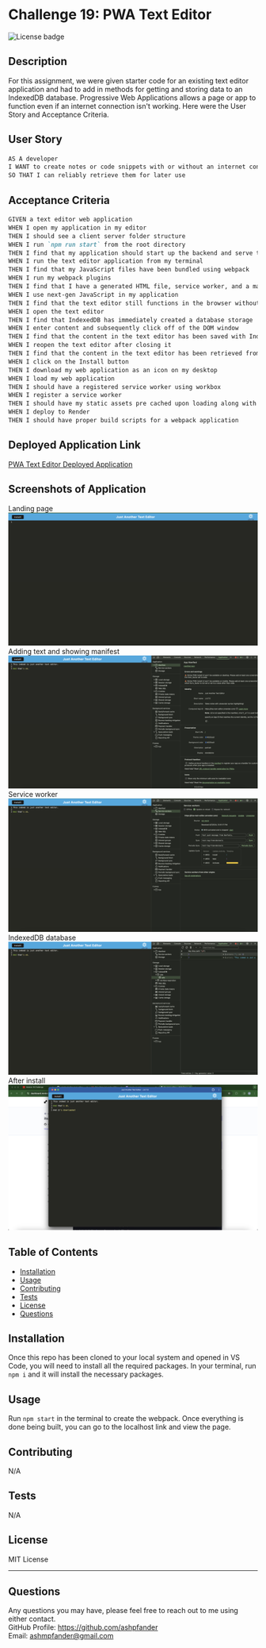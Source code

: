 # Challenge 19: PWA Text Editor
![License badge](https://img.shields.io/badge/license-MIT_License-blue)

## Description

For this assignment, we were given starter code for an existing text editor application and had to add in methods for getting and storing data to an IndexedDB database. Progressive Web Applications allows a page or app to function even if an internet connection isn't working. Here were the User Story and Acceptance Criteria.

## User Story

```md
AS A developer
I WANT to create notes or code snippets with or without an internet connection
SO THAT I can reliably retrieve them for later use
```

## Acceptance Criteria

```md
GIVEN a text editor web application
WHEN I open my application in my editor
THEN I should see a client server folder structure
WHEN I run `npm run start` from the root directory
THEN I find that my application should start up the backend and serve the client
WHEN I run the text editor application from my terminal
THEN I find that my JavaScript files have been bundled using webpack
WHEN I run my webpack plugins
THEN I find that I have a generated HTML file, service worker, and a manifest file
WHEN I use next-gen JavaScript in my application
THEN I find that the text editor still functions in the browser without errors
WHEN I open the text editor
THEN I find that IndexedDB has immediately created a database storage
WHEN I enter content and subsequently click off of the DOM window
THEN I find that the content in the text editor has been saved with IndexedDB
WHEN I reopen the text editor after closing it
THEN I find that the content in the text editor has been retrieved from our IndexedDB
WHEN I click on the Install button
THEN I download my web application as an icon on my desktop
WHEN I load my web application
THEN I should have a registered service worker using workbox
WHEN I register a service worker
THEN I should have my static assets pre cached upon loading along with subsequent pages and static assets
WHEN I deploy to Render
THEN I should have proper build scripts for a webpack application
```

## Deployed Application Link
[PWA Text Editor Deployed Application](https://itsa-text-editor.onrender.com/)

## Screenshots of Application
Landing page
![Landing Page](./images/landing-page.png)
Adding text and showing manifest
![Manifest](./images/manifest.png)
Service worker
![Service Worker](./images/service-worker.png)
IndexedDB database
![IndexedDB Database](./images/indexeddb.png)
After install
![After Install](./images/after-install.png)

## Table of Contents

- [Installation](#installation)
- [Usage](#usage)
- [Contributing](#contributing)
- [Tests](#tests)
- [License](#license)
- [Questions](#questions)

## Installation

Once this repo has been cloned to your local system and opened in VS Code, you will need to install all the required packages. In your terminal, run `npm i` and it will install the necessary packages.

## Usage

Run `npm start` in the terminal to create the webpack. Once everything is done being built, you can go to the localhost link and view the page.

## Contributing

N/A

## Tests

N/A

## License
MIT License

---

## Questions

Any questions you may have, please feel free to reach out to me using either contact.<br>
GitHub Profile: https://github.com/ashpfander<br>
Email: ashmpfander@gmail.com